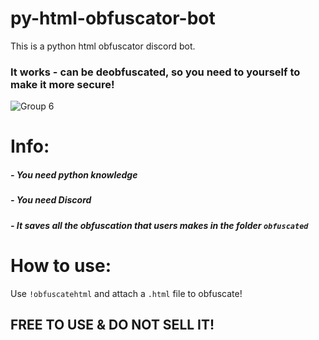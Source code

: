 # py-html-obfuscator-bot
This is a python html obfuscator discord bot.


### It works - can be deobfuscated, so you need to yourself to make it more secure!

![Group 6](https://user-images.githubusercontent.com/128281416/233783260-c5965998-ff33-4b1f-9cc2-f4ca30a4a304.png)

# Info:

##### - You need python knowledge
##### - You need Discord
##### - It saves all the obfuscation that users makes in the folder `obfuscated`

# How to use:

Use `!obfuscatehtml` and attach a `.html` file to obfuscate!


## FREE TO USE & DO NOT SELL IT!
